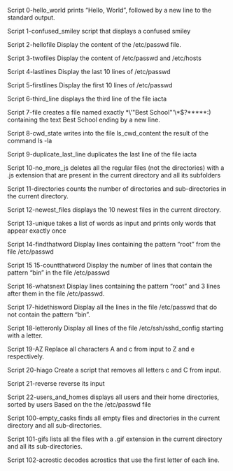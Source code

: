 Script 0-hello_world prints “Hello, World”, followed by a new line to the standard output.

Script 1-confused_smiley script that displays a confused smiley

Script 2-hellofile Display the content of the /etc/passwd file.

Script 3-twofiles Display the content of /etc/passwd and /etc/hosts

Script 4-lastlines Display the last 10 lines of /etc/passwd

Script 5-firstlines Display the first 10 lines of /etc/passwd

Script 6-third_line displays the third line of the file iacta

Script 7-file creates a file named exactly \*\\'"Best School"\'\\*$\?\*\*\*\*\*:) containing the text Best School ending by a new line.

Script 8-cwd_state writes into the file ls_cwd_content the result of the command ls -la

Script 9-duplicate_last_line duplicates the last line of the file iacta

Script 10-no_more_js deletes all the regular files (not the directories) with a .js extension that are present in the current directory and all its subfolders

Script 11-directories counts the number of directories and sub-directories in the current directory.

Script 12-newest_files displays the 10 newest files in the current directory.

Script 13-unique  takes a list of words as input and prints only words that appear exactly once

Script 14-findthatword Display lines containing the pattern “root” from the file /etc/passwd

Script 15 15-countthatword Display the number of lines that contain the pattern “bin” in the file /etc/passwd

Script 16-whatsnext Display lines containing the pattern “root” and 3 lines after them in the file /etc/passwd.

Script 17-hidethisword Display all the lines in the file /etc/passwd that do not contain the pattern “bin”.

Script 18-letteronly Display all lines of the file /etc/ssh/sshd_config starting with a letter.

Script 19-AZ Replace all characters A and c from input to Z and e respectively.

Script 20-hiago Create a script that removes all letters c and C from input.

Script 21-reverse reverse its input

Script 22-users_and_homes displays all users and their home directories, sorted by users Based on the the /etc/passwd file

Script 100-empty_casks finds all empty files and directories in the current directory and all sub-directories.

Script 101-gifs  lists all the files with a .gif extension in the current directory and all its sub-directories.

Script 102-acrostic decodes acrostics that use the first letter of each line.



